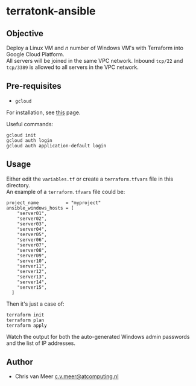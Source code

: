 # terratonk-ansible

## Objective

Deploy a Linux VM and *n* number of Windows VM's with Terraform into Google Cloud Platform.  
All servers will be joined in the same VPC network.
Inbound `tcp/22` and `tcp/3389` is allowed to all servers in the VPC network.

## Pre-requisites

- `gcloud`

For installation, see [this](https://cloud.google.com/sdk/docs/install) page.

Useful commands:

```shell
gcloud init
gcloud auth login
gcloud auth application-default login
```

## Usage

Either edit the `variables.tf` or create a `terraform.tfvars` file in this directory.  
An example of a `terraform.tfvars` file could be:

```hcl
project_name          = "myproject"
ansible_windows_hosts = [
    "server01",
    "server02",
    "server03",
    "server04",
    "server05",
    "server06",
    "server07",
    "server08",
    "server09",
    "server10",
    "server11",
    "server12",
    "server13",
    "server14",
    "server15",
  ]
```

Then it's just a case of:

```shell
terraform init
terraform plan
terraform apply
```

Watch the output for both the auto-generated Windows admin passwords and the list of IP addresses.

## Author

- Chris van Meer <c.v.meer@atcomputing.nl>